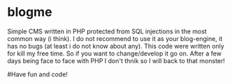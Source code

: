 # blogme
Simple CMS written in PHP protected from SQL injections in the most common way (i think). 
I do not recommend to use it as your blog-engine, it has no bugs (at least i do not know about any).
This code were written only for kill my free time. So if you want to change/develop it go on. 
After a few days being face to face with PHP I don't thnik so I will back to that monster!

#Have fun and code!
